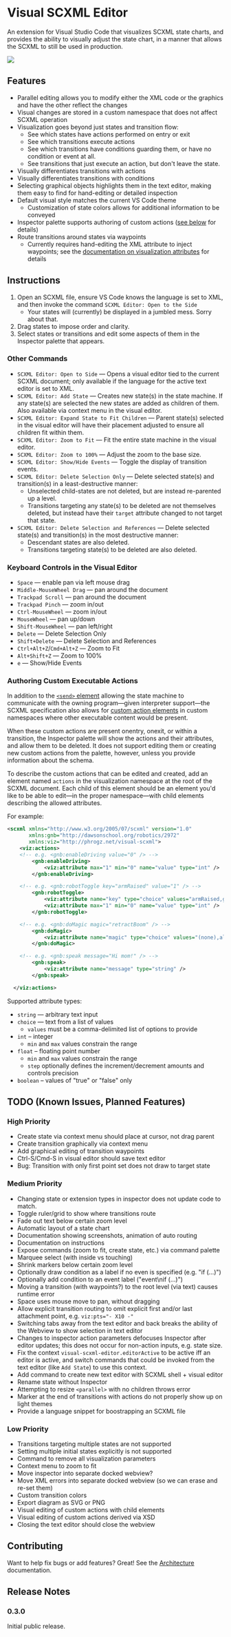 # Visual SCXML Editor

An extension for Visual Studio Code that visualizes SCXML state charts,
and provides the ability to visually adjust the state chart,
in a manner that allows the SCXML to still be used in production.

![](docs/example.png)

## Features

* Parallel editing allows you to modify either the XML code or the graphics and have the other
  reflect the changes
* Visual changes are stored in a custom namespace that does not affect SCXML operation
* Visualization goes beyond just states and transition flow:
  * See which states have actions performed on entry or exit
  * See which transitions execute actions
  * See which transitions have conditions guarding them, or have no condition or event at all.
  * See transitions that just execute an action, but don't leave the state.
* Visually differentiates transitions with actions
* Visually differentiates transitions with conditions
* Selecting graphical objects highlights them in the text editor, making them easy to find for
  hand-editing or detailed inspection
* Default visual style matches the current VS Code theme
  * Customization of state colors allows for additional information to be conveyed
* Inspector palette supports authoring of custom actions ([see below](#authoring-custom-executable-actions) for details)
* Route transitions around states via waypoints
  * Currently requires hand-editing the XML attribute to inject waypoints;
    see the [documentation on visualization attributes](docs/attributes.md#transitions) for details


## Instructions

1. Open an SCXML file, ensure VS Code knows the language is set to XML,
   and then invoke the command `SCXML Editor: Open to the Side`
   * Your states will (currently) be displayed in a jumbled mess. Sorry about that.
2. Drag states to impose order and clarity.
3. Select states or transitions and edit some aspects of them in the Inspector palette
   that appears.


### Other Commands

* `SCXML Editor: Open to Side` — Opens a visual editor tied to the current SCXML document; only
  available if the language for the active text editor is set to XML.
* `SCXML Editor: Add State` — Creates new state(s) in the state machine. If any state(s) are
  selected the new states are added as children of them. Also available via context menu in the
  visual editor.
* `SCXML Editor: Expand State to Fit Children` — Parent state(s) selected in the visual editor will
  have their placement adjusted to ensure all children fit within them.
* `SCXML Editor: Zoom to Fit` — Fit the entire state machine in the visual editor.
* `SCXML Editor: Zoom to 100%` — Adjust the zoom to the base size.
* `SCXML Editor: Show/Hide Events` — Toggle the display of transition events.
* `SCXML Editor: Delete Selection Only` — Delete selected state(s) and transition(s) in a
  least-destructive manner:
  * Unselected child-states are not deleted, but are instead re-parented up a level.
  * Transitions targeting any state(s) to be deleted are not themselves deleted, but instead have
    their `target` attribute changed to not target that state.
* `SCXML Editor: Delete Selection and References` — Delete selected state(s) and transition(s) in
  the most destructive manner:
  * Descendant states are also deleted.
  * Transitions targeting state(s) to be deleted are also deleted.


### Keyboard Controls in the Visual Editor

* `Space` — enable pan via left mouse drag
* `Middle-MouseWheel Drag` — pan around the document
* `Trackpad Scroll` — pan around the document
* `Trackpad Pinch` — zoom in/out
* `Ctrl-MouseWheel` — zoom in/out
* `MouseWheel` — pan up/down
* `Shift-MouseWheel` — pan left/right
* `Delete` — Delete Selection Only
* `Shift+Delete` — Delete Selection and References
* `Ctrl+Alt+Z`/`Cmd+Alt+Z` — Zoom to Fit
* `Alt+Shift+Z` — Zoom to 100%
* `e` — Show/Hide Events


### Authoring Custom Executable Actions

In addition to the [`<send>` element](https://www.w3.org/TR/scxml/#send) allowing the state machine to
communicate with the owning program—given interpreter support—the SCXML specification also allows for
[custom action elements](https://www.w3.org/TR/scxml/#extensibility) in custom namespaces where other
executable content would be present.

When these custom actions are present onentry, onexit, or within a transition, the Inspector palette
will show the actions and their attributes, and allow them to be deleted. It does not support editing
them or creating new custom actions from the palette, however, unless you provide information about the
schema.

To describe the custom actions that can be edited and created, add an element named `actions` in the
visualization namespace at the root of the SCXML document. Each child of this element should be an
element you'd like to be able to edit—in the proper namespace—with child elements describing the allowed
attributes.

For example:

```xml
<scxml xmlns="http://www.w3.org/2005/07/scxml" version="1.0"
       xmlns:gnb="http://dawsonschool.org/robotics/2972"
       xmlns:viz="http://phrogz.net/visual-scxml">
	<viz:actions>
    <!-- e.g. <gnb:enableDriving value="0" /> -->
		<gnb:enableDriving>
			<viz:attribute max="1" min="0" name="value" type="int" />
		</gnb:enableDriving>

    <!-- e.g. <gnb:robotToggle key="armRaised" value="1" /> -->
		<gnb:robotToggle>
			<viz:attribute name="key" type="choice" values="armRaised,gripperOpen" />
			<viz:attribute max="1" min="0" name="value" type="int" />
		</gnb:robotToggle>

    <!-- e.g. <gnb:doMagic magic="retractBoom" /> -->
		<gnb:doMagic>
			<viz:attribute name="magic" type="choice" values="(none),alignToPiece,extendBoom,retractBoom,autoReverse,driveToGrid" />
		</gnb:doMagic>

    <!-- e.g. <gnb:speak message="Hi mom!" /> -->
		<gnb:speak>
			<viz:attribute name="message" type="string" />
		</gnb:speak>

  </viz:actions>
```

Supported attribute types:

* `string` — arbitrary text input
* `choice` — text from a list of values
  * `values` must be a comma-delimited list of options to provide
* `int` – integer
  * `min` and `max` values constrain the range
* `float` – floating point number
  * `min` and `max` values constrain the range
  * `step` optionally defines the increment/decrement amounts and controls precision
* `boolean` – values of "true" or "false" only


## TODO (Known Issues, Planned Features)

### High Priority

* Create state via context menu should place at cursor, not drag parent
* Create transition graphically via context menu
* Add graphical editing of transition waypoints
* Ctrl-S/Cmd-S in visual editor should save text editor
* Bug: Transition with only first point set does not draw to target state


### Medium Priority

* Changing state or extension types in inspector does not update code to match.
* Toggle ruler/grid to show where transitions route
* Fade out text below certain zoom level
* Automatic layout of a state chart
* Documentation showing screenshots, animation of auto routing
* Documentation on instructions
* Expose commands (zoom to fit, create state, etc.) via command palette
* Marquee select (with inside vs touching)
* Shrink markers below certain zoom level
* Optionally draw condition as a label if no even is specified (e.g. "if (…)")
* Optionally add condition to an event label ("event\nif (…)")
* Moving a transition (with waypoints?) to the root level (via text) causes runtime error
* Space uses mouse move to pan, without dragging
* Allow explicit transition routing to omit explicit first and/or last attachment point, e.g.
  `viz:pts="- X10 -"`
* Switching tabs away from the text editor and back breaks the ability of the Webview to show
  selection in text editor
* Changes to inspector action parameters defocuses Inspector after editor updates;
  this does not occur for non-action inputs, e.g. state size.
* Fix the context `visual-scxml-editor.editorActive` to be active iff an editor is active,
  and switch commands that could be invoked from the text editor (like `Add State`) to use this context.
* Add command to create new text editor with SCXML shell + visual editor
* Rename state without Inspector
* Attempting to resize `<parallel>` with no children throws error
* Marker at the end of transitions with actions do not properly show up on light themes
* Provide a language snippet for boostrapping an SCXML file


### Low Priority

* Transitions targeting multiple states are not supported
* Setting multiple initial states explicitly is not supported
* Command to remove all visualization parameters
* Context menu to zoom to fit
* Move inspector into separate docked webview?
* Move XML errors into separate docked webview (so we can erase and re-set them)
* Custom transition colors
* Export diagram as SVG or PNG
* Visual editing of custom actions with child elements
* Visual editing of custom actions derived via XSD
* Closing the text editor should close the webview


## Contributing

Want to help fix bugs or add features? Great! See the [Architecture](docs/architecture.md) documentation.

## Release Notes

### 0.3.0

Initial public release.
